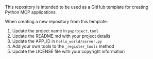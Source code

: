 This repository is intended to be used as a GitHub template for creating Python MCP applications.

When creating a new repository from this template:

1. Update the project name in `pyproject.toml`
2. Update the README.md with your project details
3. Update the APP_ID in `hello_world/server.py`
4. Add your own tools to the `_register_tools` method
5. Update the LICENSE file with your copyright information
